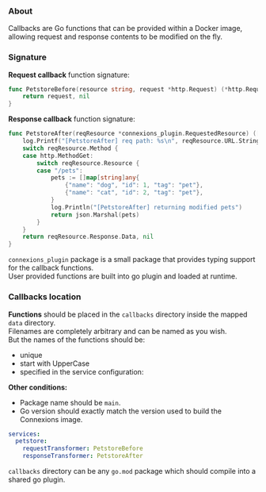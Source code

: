 ### About

Callbacks are Go functions that can be provided within a Docker image, allowing request and response contents to be modified on the fly.

### Signature

**Request callback** function signature:
```go
func PetstoreBefore(resource string, request *http.Request) (*http.Request, error) {
    return request, nil
}
```

**Response callback** function signature:
```go
func PetstoreAfter(reqResource *connexions_plugin.RequestedResource) ([]byte, error) {
    log.Printf("[PetstoreAfter] req path: %s\n", reqResource.URL.String())
    switch reqResource.Method {
    case http.MethodGet:
        switch reqResource.Resource {
        case "/pets":
            pets := []map[string]any{
                {"name": "dog", "id": 1, "tag": "pet"},
                {"name": "cat", "id": 2, "tag": "pet"},
            }
            log.Println("[PetstoreAfter] returning modified pets")
            return json.Marshal(pets)
        }
    }
    return reqResource.Response.Data, nil
}
```

`connexions_plugin` package is a small package that provides typing support for the callback functions.<br>
User provided functions are built into go plugin and loaded at runtime.

### Callbacks location

**Functions** should be placed in the `callbacks` directory inside the mapped `data` directory.<br>
Filenames are completely arbitrary and can be named as you wish.<br>
But the names of the functions should be:<br/>
- unique
- start with UpperCase
- specified in the service configuration:

**Other conditions:**<br/>
- Package name should be `main`.
- Go version should exactly match the version used to build the Connexions image.

```yaml
services:
  petstore:
    requestTransformer: PetstoreBefore
    responseTransformer: PetstoreAfter
```

`callbacks` directory can be any `go.mod` package which should compile into a shared go plugin.<br>
